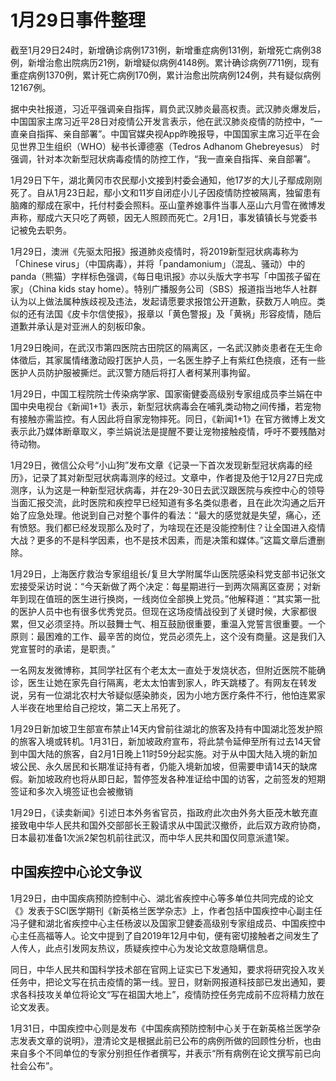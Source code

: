 # 1月29日事件整理

截至1月29日24时，新增确诊病例1731例，新增重症病例131例，新增死亡病例38例，新增治愈出院病历21例，新增疑似病例4148例。累计确诊病例7711例，现有重症病例1370例，累计死亡病例170例，累计治愈出院病例124例，共有疑似病例12167例。

据中央社报道，习近平强调亲自指挥，肩负武汉肺炎最高权责。武汉肺炎爆发后，中国国家主席习近平28日对疫情公开发言表示，他在武汉肺炎疫情的防控中，“一直亲自指挥、亲自部署”。中国官媒央视App昨晚报导，中国国家主席习近平在会见世界卫生组织（WHO）秘书长谭德塞（Tedros Adhanom Ghebreyesus） 时强调，针对本次新型冠状病毒疫情的防控工作，“我一直亲自指挥、亲自部署”。

1月29日下午，湖北黄冈市农民鄢小文接到村委会通知，他17岁的大儿子鄢成刚刚死了。自从1月23日起，鄢小文和11岁自闭症小儿子因疫情防控被隔离，独留患有脑瘫的鄢成在家中，托付村委会照料。巫山童养媳事件当事人巫山六月雪在微博发声称，鄢成六天只吃了两顿，因无人照顾而死亡。2月1日，事发镇镇长与党委书记被免去职务。

1月29日，澳洲《先驱太阳报》报道肺炎疫情时，将2019新型冠状病毒称为「Chinese virus」（中国病毒），并将「pandamonium」（混乱、骚动）中的panda（熊猫）字样标色强调，《每日电讯报》亦以头版大字书写「中国孩子留在家」（China kids stay home）。特别广播服务公司（SBS）报道指当地华人社群认为以上做法属种族歧视及违法，发起请愿要求报馆公开道歉，获数万人响应。类似的还有法国《皮卡尔信使报》，报章以「黄色警报」及「黄祸」形容疫情，随后道歉并承认是对亚洲人的刻板印象。

1月29日晚间，在武汉市第四医院古田院区的隔离区，一名武汉肺炎患者在无生命体徵后，其家属情绪激动殴打医护人员，一名医生脖子上有紫红色挠痕，还有一些医护人员防护服被撕烂。武汉警方随后将打人者柯某刑事拘留。

1月29日，中国工程院院士传染病学家、国家衞健委高级别专家组成员李兰娟在中国中央电视台《新闻1+1》表示，新型冠状病毒会在哺乳类动物之间传播，若宠物有接触亦需监控。有人因此将自家宠物摔死。同日，《新闻1+1》在官方微博上发文表示此乃媒体断章取义，李兰娟说法是提醒不要让宠物接触疫情，呼吁不要残酷对待动物。


1月29日，微信公众号“小山狗”发布文章《记录一下首次发现新型冠状病毒的经历》，记录了其对新型冠状病毒测序的经过。文章中，作者提及他于12月27日完成测序，认为这是一种新型冠状病毒，并在29-30日去武汉跟医院与疾控中心的领导当面汇报交流，此时医院和疾控早已经知道有多名类似患者，且在此次沟通之后开始了应急处理。他说到自己对整个事件的看法：“最大的感觉就是失望，痛心，还有愤怒。我们都已经发现那么及时了，为啥现在还是没能控制住？让全国进入疫情大战？更多的不是科学因素，也不是技术因素，而是决策和媒体。”这篇文章后遭删除。

1月29日，上海医疗救治专家组组长/复旦大学附属华山医院感染科党支部书记张文宏接受采访时说：“今天新做了两个决定：每星期进行一到两次隔离区查房；对新年到现在值班的医生进行换岗，一线岗位全部换上党员。”他解释道：“其实第一批的医护人员中也有很多优秀党员。但现在这场疫情战役到了关键时候，大家都很累，但又必须坚持。所以鼓舞士气、相互鼓励很重要，重温入党誓言很重要。一个原则：最困难的工作、最辛苦的岗位，党员必须先上，这个没有商量。这是我们入党宣誓时的承诺，是职责。”

一名网友发微博称，其同学社区有个老太太一直处于发烧状态，但附近医院不能确诊，医生让她在家先自行隔离，老太太怕害到家人，昨天跳楼了。有网友在转发说，另有一位湖北农村大爷疑似感染肺炎，因为小地方医疗条件不行，他怕连累家人半夜在地里给自己挖坟，第二天上吊死了。

1月29日新加坡卫生部宣布禁止14天内曾前往湖北的旅客及持有中国湖北签发护照的旅客入境或转机。1月31日，新加坡政府宣布，将此禁令延伸至所有过去14天曾到中国大陆的旅客，自2月1日晚上11时59分起实施。对于从中国大陆入境的新加坡公民、永久居民和长期准证持有者，仍能入境新加坡，但需要申请14天的缺席假。新加坡政府也将从即日起，暂停签发各种准证给中国的访客，之前签发的短期签证和多次入境签证也会被撤销

1月29日，《读卖新闻》引述日本外务省官员，指政府此次由外务大臣茂木敏充直接致电中华人民共和国外交部部长王毅请求从中国武汉撤侨，此后双方政府协商，日本最初准备1次派2架包机前往武汉，而中华人民共和国仅同意派遣1架。

## 中国疾控中心论文争议

1月29日，由中国疾病预防控制中心、湖北省疾控中心等多单位共同完成的论文《》发表于SCI医学期刊《新英格兰医学杂志》上，作者包括中国疾控中心副主任冯子健和湖北省疾控中心主任杨波以及国家卫健委高级别专家组成员、中国疾控中心主任高福等人。论文中提到了自2019年12月中旬，便有密切接触者之间发生了人传人，此点引发网友热议，质疑疾控中心为发论文故意隐瞒信息。

同日，中华人民共和国科学技术部在官网上证实已下发通知，要求将研究投入攻关任务中，把论文写在抗击疫情的第一线。翌日，财新网报道科技部已发出通知，要求各科技攻关单位将论文“写在祖国大地上”，疫情防控任务完成前不应将精力放在论文发表。

1月31日，中国疾控中心则是发布《中国疾病预防控制中心关于在新英格兰医学杂志发表文章的说明》，澄清论文是根据此前已公布的病例所做的回顾性分析，也由来自多个不同单位的专家分别担任作者撰写，并表示“所有病例在论文撰写前已向社会公布”。

